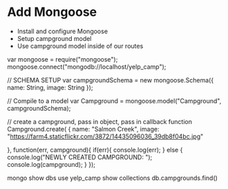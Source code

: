 # Add Mongoose
* Install and configure Mongoose
* Setup campground model
* Use campground model inside of our routes

var mongoose   = require("mongoose");
mongoose.connect("mongodb://localhost/yelp_camp");


// SCHEMA SETUP
var campgroundSchema = new mongoose.Schema({
   name: String,
   image: String
});

// Compile to a model
var Campground = mongoose.model("Campground", campgroundSchema);

// create a campground, pass in object, pass in callback function
Campground.create(
   {
      name: "Salmon Creek",
      image: "https://farm4.staticflickr.com/3872/14435096036_39db8f04bc.jpg"

   }, function(err, campground){
      if(err){
         console.log(err);
      } else {
         console.log("NEWLY CREATED CAMPGROUND: ");
         console.log(campground);
      }
   });


mongo
show dbs
use yelp_camp
show collections
db.campgrounds.find()
